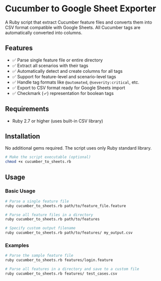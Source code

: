 # Cucumber to Google Sheet Exporter

A Ruby script that extract Cucumber feature files and converts them into CSV format compatible with Google Sheets. 
All Cucumber tags are automatically converted into columns.

## Features

- ✅ Parse single feature file or entire directory
- ✅ Extract all scenarios with their tags
- ✅ Automatically detect and create columns for all tags
- ✅ Support for feature-level and scenario-level tags
- ✅ Handle tag formats like `@automated`, `@severity:critical`, etc.
- ✅ Export to CSV format ready for Google Sheets import
- ✅ Checkmark (✓) representation for boolean tags

## Requirements

- Ruby 2.7 or higher (uses built-in CSV library)

## Installation

No additional gems required. The script uses only Ruby standard library.

```bash
# Make the script executable (optional)
chmod +x cucumber_to_sheets.rb
```

## Usage

### Basic Usage

```bash
# Parse a single feature file
ruby cucumber_to_sheets.rb path/to/feature_file.feature

# Parse all feature files in a directory
ruby cucumber_to_sheets.rb path/to/features

# Specify custom output filename
ruby cucumber_to_sheets.rb path/to/features/ my_output.csv
```

### Examples

```bash
# Parse the sample feature file
ruby cucumber_to_sheets.rb features/login.feature

# Parse all features in a directory and save to a custom file
ruby cucumber_to_sheets.rb features/ test_cases.csv
```